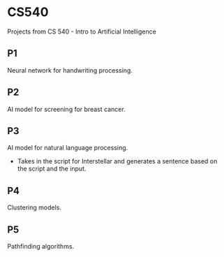 # CS540
Projects from CS 540 - Intro to Artificial Intelligence
## P1
Neural network for handwriting processing.

## P2
AI model for screening for breast cancer.

## P3
AI model for natural language processing.
- Takes in the script for Interstellar and generates a sentence based on the script and the input.

## P4
Clustering models.

## P5
Pathfinding algorithms.
